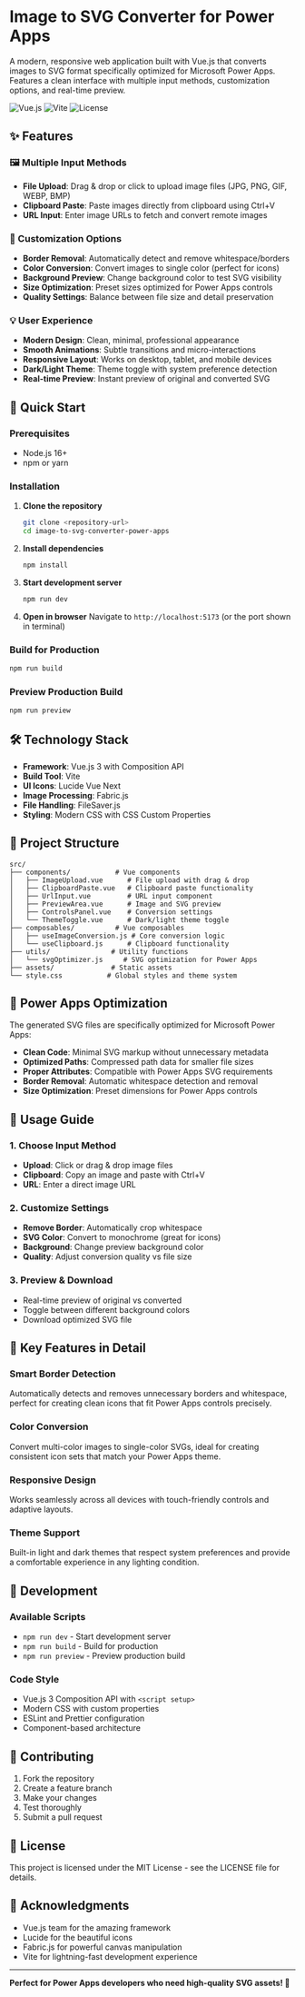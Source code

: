 # Image to SVG Converter for Power Apps

A modern, responsive web application built with Vue.js that converts images to SVG format specifically optimized for Microsoft Power Apps. Features a clean interface with multiple input methods, customization options, and real-time preview.

![Vue.js](https://img.shields.io/badge/Vue.js-3.5-4FC08D?style=flat&logo=vue.js&logoColor=white)
![Vite](https://img.shields.io/badge/Vite-6.3-646CFF?style=flat&logo=vite&logoColor=white)
![License](https://img.shields.io/badge/License-MIT-green.svg)

## ✨ Features

### 🖼️ Multiple Input Methods
- **File Upload**: Drag & drop or click to upload image files (JPG, PNG, GIF, WEBP, BMP)
- **Clipboard Paste**: Paste images directly from clipboard using Ctrl+V
- **URL Input**: Enter image URLs to fetch and convert remote images

### 🎨 Customization Options
- **Border Removal**: Automatically detect and remove whitespace/borders
- **Color Conversion**: Convert images to single color (perfect for icons)
- **Background Preview**: Change background color to test SVG visibility
- **Size Optimization**: Preset sizes optimized for Power Apps controls
- **Quality Settings**: Balance between file size and detail preservation

### 💡 User Experience
- **Modern Design**: Clean, minimal, professional appearance
- **Smooth Animations**: Subtle transitions and micro-interactions
- **Responsive Layout**: Works on desktop, tablet, and mobile devices
- **Dark/Light Theme**: Theme toggle with system preference detection
- **Real-time Preview**: Instant preview of original and converted SVG

## 🚀 Quick Start

### Prerequisites
- Node.js 16+ 
- npm or yarn

### Installation

1. **Clone the repository**
   ```bash
   git clone <repository-url>
   cd image-to-svg-converter-power-apps
   ```

2. **Install dependencies**
   ```bash
   npm install
   ```

3. **Start development server**
   ```bash
   npm run dev
   ```

4. **Open in browser**
   Navigate to `http://localhost:5173` (or the port shown in terminal)

### Build for Production

```bash
npm run build
```

### Preview Production Build

```bash
npm run preview
```

## 🛠️ Technology Stack

- **Framework**: Vue.js 3 with Composition API
- **Build Tool**: Vite
- **UI Icons**: Lucide Vue Next
- **Image Processing**: Fabric.js
- **File Handling**: FileSaver.js
- **Styling**: Modern CSS with CSS Custom Properties

## 📁 Project Structure

```
src/
├── components/           # Vue components
│   ├── ImageUpload.vue      # File upload with drag & drop
│   ├── ClipboardPaste.vue   # Clipboard paste functionality
│   ├── UrlInput.vue         # URL input component
│   ├── PreviewArea.vue      # Image and SVG preview
│   ├── ControlsPanel.vue    # Conversion settings
│   └── ThemeToggle.vue      # Dark/light theme toggle
├── composables/          # Vue composables
│   ├── useImageConversion.js # Core conversion logic
│   └── useClipboard.js      # Clipboard functionality
├── utils/               # Utility functions
│   └── svgOptimizer.js     # SVG optimization for Power Apps
├── assets/              # Static assets
└── style.css           # Global styles and theme system
```

## 🎯 Power Apps Optimization

The generated SVG files are specifically optimized for Microsoft Power Apps:

- **Clean Code**: Minimal SVG markup without unnecessary metadata
- **Optimized Paths**: Compressed path data for smaller file sizes
- **Proper Attributes**: Compatible with Power Apps SVG requirements
- **Border Removal**: Automatic whitespace detection and removal
- **Size Optimization**: Preset dimensions for Power Apps controls

## 🎨 Usage Guide

### 1. Choose Input Method
- **Upload**: Click or drag & drop image files
- **Clipboard**: Copy an image and paste with Ctrl+V
- **URL**: Enter a direct image URL

### 2. Customize Settings
- **Remove Border**: Automatically crop whitespace
- **SVG Color**: Convert to monochrome (great for icons)
- **Background**: Change preview background color
- **Quality**: Adjust conversion quality vs file size

### 3. Preview & Download
- Real-time preview of original vs converted
- Toggle between different background colors
- Download optimized SVG file

## 🌟 Key Features in Detail

### Smart Border Detection
Automatically detects and removes unnecessary borders and whitespace, perfect for creating clean icons that fit Power Apps controls precisely.

### Color Conversion
Convert multi-color images to single-color SVGs, ideal for creating consistent icon sets that match your Power Apps theme.

### Responsive Design
Works seamlessly across all devices with touch-friendly controls and adaptive layouts.

### Theme Support
Built-in light and dark themes that respect system preferences and provide a comfortable experience in any lighting condition.

## 🔧 Development

### Available Scripts
- `npm run dev` - Start development server
- `npm run build` - Build for production
- `npm run preview` - Preview production build

### Code Style
- Vue.js 3 Composition API with `<script setup>`
- Modern CSS with custom properties
- ESLint and Prettier configuration
- Component-based architecture

## 📝 Contributing

1. Fork the repository
2. Create a feature branch
3. Make your changes
4. Test thoroughly
5. Submit a pull request

## 📄 License

This project is licensed under the MIT License - see the LICENSE file for details.

## 🙏 Acknowledgments

- Vue.js team for the amazing framework
- Lucide for the beautiful icons
- Fabric.js for powerful canvas manipulation
- Vite for lightning-fast development experience

---

**Perfect for Power Apps developers who need high-quality SVG assets! 🚀**
